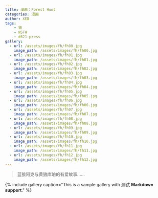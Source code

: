 ```yaml
---
title: 漫画：Forest Hunt
categories: 漫画
author: XED
tags: 
    - 狼
    - NSFW
    - d621-press
gallery:
  - url: /assets/images/fh/fh00.jpg
    image_path: /assets/images/fh/fh00.jpg
  - url: /assets/images/fh/fh01.jpg
    image_path: /assets/images/fh/fh01.jpg
  - url: /assets/images/fh/fh02.jpg
    image_path: /assets/images/fh/fh02.jpg
  - url: /assets/images/fh/fh03.jpg
    image_path: /assets/images/fh/fh03.jpg
  - url: /assets/images/fh/fh04.jpg
    image_path: /assets/images/fh/fh04.jpg
  - url: /assets/images/fh/fh05.jpg
    image_path: /assets/images/fh/fh05.jpg
  - url: /assets/images/fh/fh06.jpg
    image_path: /assets/images/fh/fh06.jpg
  - url: /assets/images/fh/fh07.jpg
    image_path: /assets/images/fh/fh07.jpg
  - url: /assets/images/fh/fh08.jpg
    image_path: /assets/images/fh/fh08.jpg
  - url: /assets/images/fh/fh09.jpg
    image_path: /assets/images/fh/fh09.jpg
  - url: /assets/images/fh/fh10.jpg
    image_path: /assets/images/fh/fh10.jpg
  - url: /assets/images/fh/fh11.jpg
    image_path: /assets/images/fh/fh11.jpg
  - url: /assets/images/fh/fh12.jpg
    image_path: /assets/images/fh/fh12.jpg
---
```


> 蓝狼阿克与黄狼库珀的有爱故事……

{% include gallery caption="This is a sample gallery with 测试 **Markdown support**." %}